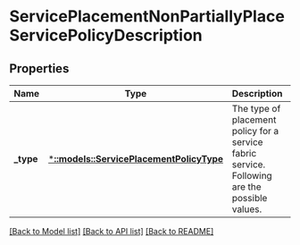 # ServicePlacementNonPartiallyPlaceServicePolicyDescription

## Properties
Name | Type | Description | Notes
------------ | ------------- | ------------- | -------------
**_type** | [***::models::ServicePlacementPolicyType**](ServicePlacementPolicyType.md) | The type of placement policy for a service fabric service. Following are the possible values. | [default to null]

[[Back to Model list]](../README.md#documentation-for-models) [[Back to API list]](../README.md#documentation-for-api-endpoints) [[Back to README]](../README.md)


